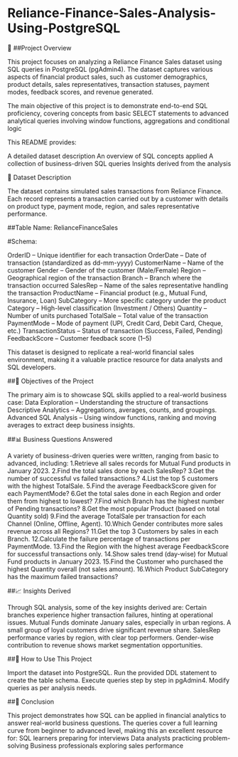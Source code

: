 # Reliance-Finance-Sales-Analysis-Using-PostgreSQL
📌 ##Project Overview

This project focuses on analyzing a Reliance Finance Sales dataset using SQL queries in PostgreSQL (pgAdmin4). The dataset captures various aspects of financial product sales, such as customer demographics, product details, sales representatives, transaction statuses, payment modes, feedback scores, and revenue generated.

The main objective of this project is to demonstrate end-to-end SQL proficiency, covering concepts from basic SELECT statements to advanced analytical queries involving window functions, aggregations and  conditional logic

This README provides:

A detailed dataset description
An overview of SQL concepts applied
A collection of business-driven SQL queries
Insights derived from the analysis

📂 Dataset Description

The dataset contains simulated sales transactions from Reliance Finance. Each record represents a transaction carried out by a customer with details on product type, payment mode, region, and sales representative performance.

##Table Name: RelianceFinanceSales

#Schema:

OrderID – Unique identifier for each transaction
OrderDate – Date of transaction (standardized as dd-mm-yyyy)
CustomerName – Name of the customer
Gender – Gender of the customer (Male/Female)
Region – Geographical region of the transaction
Branch – Branch where the transaction occurred
SalesRep – Name of the sales representative handling the transaction
ProductName – Financial product (e.g., Mutual Fund, Insurance, Loan)
SubCategory – More specific category under the product
Category – High-level classification (Investment / Others)
Quantity – Number of units purchased
TotalSale – Total value of the transaction
PaymentMode – Mode of payment (UPI, Credit Card, Debit Card, Cheque, etc.)
TransactionStatus – Status of transaction (Success, Failed, Pending)
FeedbackScore – Customer feedback score (1–5)

This dataset is designed to replicate a real-world financial sales environment, making it a valuable practice resource for data analysts and SQL developers.

##🎯 Objectives of the Project

The primary aim is to showcase SQL skills applied to a real-world business case:
Data Exploration – Understanding the structure of transactions
Descriptive Analytics – Aggregations, averages, counts, and groupings.
Advanced SQL Analysis – Using window functions, ranking and  moving averages to extract deep business insights.

##📊 Business Questions Answered

A variety of business-driven queries were written, ranging from basic to advanced, including:
1.Retrieve all sales records for Mutual Fund products in January 2023.
2.Find the total sales  done by each SalesRep?
3.Get the number of successful vs failed transactions.?
4.List the top 5 customers with the highest TotalSale.
5.Find the average FeedbackScore given for each PaymentMode?
6.Get the total sales done in each Region and order them from highest to lowest?
7.Find which Branch has the highest number of Pending transactions?
8.Get the most popular Product (based on total Quantity sold)
9.Find the average TotalSale per transaction for each Channel (Online, Offline, Agent).
10.Which Gender contributes more sales revenue across all Regions?
 11.Get the top 3 Customers by sales in each Branch.
12.Calculate the failure percentage of transactions per PaymentMode.
13.Find the Region with the highest average FeedbackScore for successful transactions only.
14.Show sales trend (day-wise) for Mutual Fund products in January 2023.
15.Find the Customer who purchased the highest Quantity overall (not sales amount).
16.Which Product SubCategory has the maximum failed transactions?

##📈 Insights Derived

Through SQL analysis, some of the key insights derived are:
Certain branches experience higher transaction failures, hinting at operational issues.
Mutual Funds dominate January sales, especially in urban regions.
A small group of loyal customers drive significant revenue share.
SalesRep performance varies by region, with clear top performers.
Gender-wise contribution to revenue shows market segmentation opportunities.

##🚀 How to Use This Project

Import the dataset into PostgreSQL.
Run the provided DDL statement to create the table schema.
Execute queries step by step in pgAdmin4.
Modify queries as per analysis needs.

##📌 Conclusion

This project demonstrates how SQL can be applied in financial analytics to answer real-world business questions. The queries cover a full learning curve from beginner to advanced level, making this an excellent resource for:
SQL learners preparing for interviews
Data analysts practicing problem-solving
Business professionals exploring sales performance

